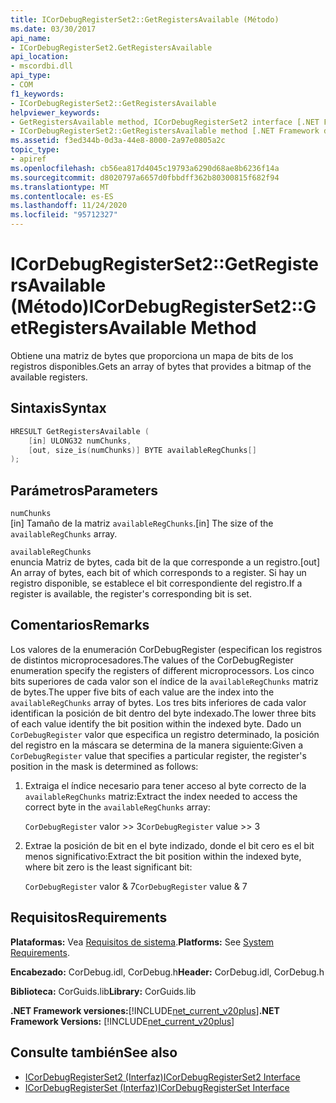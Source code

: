 ```yaml
---
title: ICorDebugRegisterSet2::GetRegistersAvailable (Método)
ms.date: 03/30/2017
api_name:
- ICorDebugRegisterSet2.GetRegistersAvailable
api_location:
- mscordbi.dll
api_type:
- COM
f1_keywords:
- ICorDebugRegisterSet2::GetRegistersAvailable
helpviewer_keywords:
- GetRegistersAvailable method, ICorDebugRegisterSet2 interface [.NET Framework debugging]
- ICorDebugRegisterSet2::GetRegistersAvailable method [.NET Framework debugging]
ms.assetid: f3ed344b-0d3a-44e8-8000-2a97e0805a2c
topic_type:
- apiref
ms.openlocfilehash: cb56ea817d4045c19793a6290d68ae8b6236f14a
ms.sourcegitcommit: d8020797a6657d0fbbdff362b80300815f682f94
ms.translationtype: MT
ms.contentlocale: es-ES
ms.lasthandoff: 11/24/2020
ms.locfileid: "95712327"
---
```

# <a name="icordebugregisterset2getregistersavailable-method"></a><span data-ttu-id="4a075-102">ICorDebugRegisterSet2::GetRegistersAvailable (Método)</span><span class="sxs-lookup"><span data-stu-id="4a075-102">ICorDebugRegisterSet2::GetRegistersAvailable Method</span></span>

<span data-ttu-id="4a075-103">Obtiene una matriz de bytes que proporciona un mapa de bits de los registros disponibles.</span><span class="sxs-lookup"><span data-stu-id="4a075-103">Gets an array of bytes that provides a bitmap of the available registers.</span></span>  
  
## <a name="syntax"></a><span data-ttu-id="4a075-104">Sintaxis</span><span class="sxs-lookup"><span data-stu-id="4a075-104">Syntax</span></span>  
  
```cpp  
HRESULT GetRegistersAvailable (  
    [in] ULONG32 numChunks,  
    [out, size_is(numChunks)] BYTE availableRegChunks[]  
);  
```  
  
## <a name="parameters"></a><span data-ttu-id="4a075-105">Parámetros</span><span class="sxs-lookup"><span data-stu-id="4a075-105">Parameters</span></span>  

 `numChunks`  
 <span data-ttu-id="4a075-106">[in] Tamaño de la matriz `availableRegChunks`.</span><span class="sxs-lookup"><span data-stu-id="4a075-106">[in] The size of the `availableRegChunks` array.</span></span>  
  
 `availableRegChunks`  
 <span data-ttu-id="4a075-107">enuncia Matriz de bytes, cada bit de la que corresponde a un registro.</span><span class="sxs-lookup"><span data-stu-id="4a075-107">[out] An array of bytes, each bit of which corresponds to a register.</span></span> <span data-ttu-id="4a075-108">Si hay un registro disponible, se establece el bit correspondiente del registro.</span><span class="sxs-lookup"><span data-stu-id="4a075-108">If a register is available, the register's corresponding bit is set.</span></span>  
  
## <a name="remarks"></a><span data-ttu-id="4a075-109">Comentarios</span><span class="sxs-lookup"><span data-stu-id="4a075-109">Remarks</span></span>  

 <span data-ttu-id="4a075-110">Los valores de la enumeración CorDebugRegister (especifican los registros de distintos microprocesadores.</span><span class="sxs-lookup"><span data-stu-id="4a075-110">The values of the CorDebugRegister enumeration specify the registers of different microprocessors.</span></span> <span data-ttu-id="4a075-111">Los cinco bits superiores de cada valor son el índice de la `availableRegChunks` matriz de bytes.</span><span class="sxs-lookup"><span data-stu-id="4a075-111">The upper five bits of each value are the index into the `availableRegChunks` array of bytes.</span></span> <span data-ttu-id="4a075-112">Los tres bits inferiores de cada valor identifican la posición de bit dentro del byte indexado.</span><span class="sxs-lookup"><span data-stu-id="4a075-112">The lower three bits of each value identify the bit position within the indexed byte.</span></span> <span data-ttu-id="4a075-113">Dado un `CorDebugRegister` valor que especifica un registro determinado, la posición del registro en la máscara se determina de la manera siguiente:</span><span class="sxs-lookup"><span data-stu-id="4a075-113">Given a `CorDebugRegister` value that specifies a particular register, the register's position in the mask is determined as follows:</span></span>  
  
1. <span data-ttu-id="4a075-114">Extraiga el índice necesario para tener acceso al byte correcto de la `availableRegChunks` matriz:</span><span class="sxs-lookup"><span data-stu-id="4a075-114">Extract the index needed to access the correct byte in the `availableRegChunks` array:</span></span>  
  
     <span data-ttu-id="4a075-115">`CorDebugRegister` valor >> 3</span><span class="sxs-lookup"><span data-stu-id="4a075-115">`CorDebugRegister` value >> 3</span></span>  
  
2. <span data-ttu-id="4a075-116">Extrae la posición de bit en el byte indizado, donde el bit cero es el bit menos significativo:</span><span class="sxs-lookup"><span data-stu-id="4a075-116">Extract the bit position within the indexed byte, where bit zero is the least significant bit:</span></span>  
  
     <span data-ttu-id="4a075-117">`CorDebugRegister` valor & 7</span><span class="sxs-lookup"><span data-stu-id="4a075-117">`CorDebugRegister` value & 7</span></span>  
  
## <a name="requirements"></a><span data-ttu-id="4a075-118">Requisitos</span><span class="sxs-lookup"><span data-stu-id="4a075-118">Requirements</span></span>  

 <span data-ttu-id="4a075-119">**Plataformas:** Vea [Requisitos de sistema](../../get-started/system-requirements.md).</span><span class="sxs-lookup"><span data-stu-id="4a075-119">**Platforms:** See [System Requirements](../../get-started/system-requirements.md).</span></span>  
  
 <span data-ttu-id="4a075-120">**Encabezado:** CorDebug.idl, CorDebug.h</span><span class="sxs-lookup"><span data-stu-id="4a075-120">**Header:** CorDebug.idl, CorDebug.h</span></span>  
  
 <span data-ttu-id="4a075-121">**Biblioteca:** CorGuids.lib</span><span class="sxs-lookup"><span data-stu-id="4a075-121">**Library:** CorGuids.lib</span></span>  
  
 <span data-ttu-id="4a075-122">**.NET Framework versiones:**[!INCLUDE[net_current_v20plus](../../../../includes/net-current-v20plus-md.md)]</span><span class="sxs-lookup"><span data-stu-id="4a075-122">**.NET Framework Versions:** [!INCLUDE[net_current_v20plus](../../../../includes/net-current-v20plus-md.md)]</span></span>  
  
## <a name="see-also"></a><span data-ttu-id="4a075-123">Consulte también</span><span class="sxs-lookup"><span data-stu-id="4a075-123">See also</span></span>

- [<span data-ttu-id="4a075-124">ICorDebugRegisterSet2 (Interfaz)</span><span class="sxs-lookup"><span data-stu-id="4a075-124">ICorDebugRegisterSet2 Interface</span></span>](icordebugregisterset2-interface.md)
- [<span data-ttu-id="4a075-125">ICorDebugRegisterSet (Interfaz)</span><span class="sxs-lookup"><span data-stu-id="4a075-125">ICorDebugRegisterSet Interface</span></span>](icordebugregisterset-interface.md)
